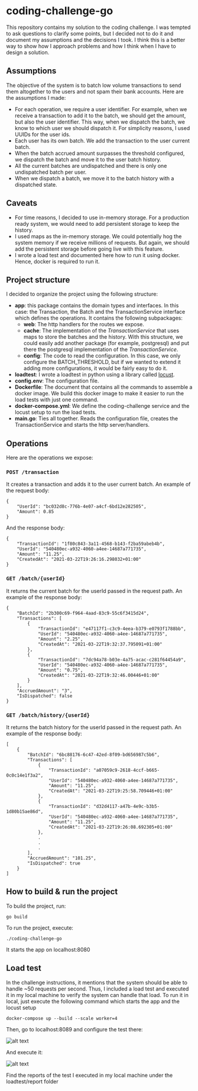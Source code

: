 # coding-challenge-go

This repository contains my solution to the coding challenge. I was tempted to ask questions to clarify some points, but I decided not to do it and document my assumptions and the decisions I took. I think this is a better way to show how I approach problems and how I think when I have to design a solution.

## Assumptions

The objective of the system is to batch low volume transactions to send them altogether to the users and not spam their bank accounts. Here are the assumptions I made:

* For each operation, we require a user identifier. For example, when we receive a transaction to add it to the batch, we should get the amount, but also the user identifier. This way, when we dispatch the batch, we know to which user we should dispatch it. For simplicity reasons, I used UUIDs for the user ids.
* Each user has its own batch. We add the transaction to the user current batch.
* When the batch accrued amount surpasses the threshold configured, we dispatch the batch and move it to the user batch history.
* All the current batches are undispatched and there is only one undispatched batch per user.
* When we dispatch a batch, we move it to the batch history with a dispatched state.

## Caveats

* For time reasons, I decided to use in-memory storage. For a production ready system, we would need to add persistent storage to keep the history.
* I used maps as the in-memory storage. We could potentially hog the system memory if we receive millions of requests. But again, we should add the persistent storage before going live with this feature.
* I wrote a load test and documented here how to run it using docker. Hence, docker is required to run it.

## Project structure

I decided to organize the project using the following structure:

* **app**: this package contains the domain types and interfaces. In this case: the Transaction, the Batch and the TransactionService interface which defines the operations. It contains the following subpackages:
    * **web**: The http handlers for the routes we expose.
    * **cache**: The implementation of the *TransactionService* that uses maps to store the batches and the history. With this structure, we could easily add another package (for example, postgresql) and put there the postgresql implementation of the *TransactionService*.
    * **config**: The code to read the configuration. In this case, we only configure the BATCH_THRESHOLD, but if we wanted to extend it adding more configurations, it would be fairly easy to do it.
* **loadtest**: I wrote a loadtest in python using a library called [locust](https://locust.io/).
* **config.env**: The configuration file.
* **Dockerfile**: The document that contains all the commands to assemble a docker image. We build this docker image to make it easier to run the load tests with just one command.
* **docker-compose.yml**: We define the coding-challenge service and the locust setup to run the load tests.
* **main.go**: Ties all together. Reads the configuration file, creates the TransactionService and starts the http server/handlers.

## Operations

Here are the operations we expose:

### ```POST /transaction```

It creates a transaction and adds it to the user current batch. An example of the request body:

```
{
    "UserId": "bc032d8c-776b-4e07-a4cf-6bd12e282505",
    "Amount": 0.85
}
```

And the response body:

```
{
    "TransactionId": "1f80c843-3a11-4568-b143-f2ba59abeb4b",
    "UserId": "540480ec-a932-4060-a4ee-14687a771735",
    "Amount": "11.25",
    "CreatedAt": "2021-03-22T19:26:16.298032+01:00"
}
```

### ```GET /batch/{userId}```

It returns the current batch for the userId passed in the request path. An example of the response body:

```
{
    "BatchId": "2b300c69-f964-4aad-83c9-55c6f3415d24",
    "Transactions": [
        {
            "TransactionId": "e47117f1-c3c9-4eea-b379-e0793f1788bb",
            "UserId": "540480ec-a932-4060-a4ee-14687a771735",
            "Amount": "2.25",
            "CreatedAt": "2021-03-22T19:32:37.795091+01:00"
        },
        {
            "TransactionId": "7dc94a78-b03e-4a75-acac-c281f64454a9",
            "UserId": "540480ec-a932-4060-a4ee-14687a771735",
            "Amount": "0.75",
            "CreatedAt": "2021-03-22T19:32:46.00446+01:00"
        }
    ],
    "AccruedAmount": "3",
    "IsDispatched": false
}
```

### ```GET /batch/history/{userId}```

It returns the batch history for the userId passed in the request path. An example of the response body:

```
[
    {
        "BatchId": "6bc88176-6c47-42ed-8f09-bd656987c5b6",
        "Transactions": [
            {
                "TransactionId": "a07059c9-2618-4ccf-b665-0c0c14e1f3a2",
                "UserId": "540480ec-a932-4060-a4ee-14687a771735",
                "Amount": "11.25",
                "CreatedAt": "2021-03-22T19:25:58.709446+01:00"
            },
            {
                "TransactionId": "d32d4117-a47b-4e9c-b3b5-1d80b15ae86d",
                "UserId": "540480ec-a932-4060-a4ee-14687a771735",
                "Amount": "11.25",
                "CreatedAt": "2021-03-22T19:26:08.692305+01:00"
            },
            .
            .
            .
        ],
        "AccruedAmount": "101.25",
        "IsDispatched": true
    }
]
```

## How to build & run the project

To build the project, run:

```go build```

To run the project, execute:

```./coding-challenge-go```

It starts the app on localhost:8080

## Load test

In the challenge instructions, it mentions that the system should be able to handle ~50 requests per second. Thus, I included a load test and executed it in my local machine to verify the system can handle that load. 
To run it in local, just execute the following command which starts the app and the locust setup

```docker-compose up --build --scale worker=4```

Then, go to localhost:8089 and configure the test there:

![alt text](loadtest/doc/loadtest_1.png "Load Test Configuration")

And execute it:

![alt text](loadtest/doc/loadtest_2.png "Load Test Running")

Find the reports of the test I executed in my local machine under the loadtest/report folder